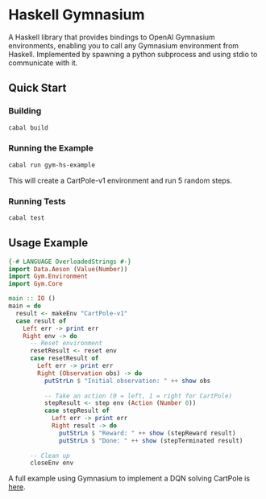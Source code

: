 # Haskell Gymnasium

A Haskell library that provides bindings to OpenAI Gymnasium environments, enabling you to call any Gymnasium environment from Haskell. Implemented by spawning a python subprocess and using stdio to communicate with it.

## Quick Start

### Building

```bash
cabal build
```

### Running the Example

```bash
cabal run gym-hs-example
```

This will create a CartPole-v1 environment and run 5 random steps.

### Running Tests

```bash
cabal test
```

## Usage Example

```haskell
{-# LANGUAGE OverloadedStrings #-}
import Data.Aeson (Value(Number))
import Gym.Environment
import Gym.Core

main :: IO ()
main = do
  result <- makeEnv "CartPole-v1"
  case result of
    Left err -> print err
    Right env -> do
      -- Reset environment
      resetResult <- reset env
      case resetResult of
        Left err -> print err
        Right (Observation obs) -> do
          putStrLn $ "Initial observation: " ++ show obs
          
          -- Take an action (0 = left, 1 = right for CartPole)
          stepResult <- step env (Action (Number 0))
          case stepResult of
            Left err -> print err
            Right result -> do
              putStrLn $ "Reward: " ++ show (stepReward result)
              putStrLn $ "Done: " ++ show (stepTerminated result)
      
      -- Clean up
      closeEnv env
```

A full example using Gymnasium to implement a DQN solving CartPole is [here](https://github.com/Xodarap/hs-gym-example).